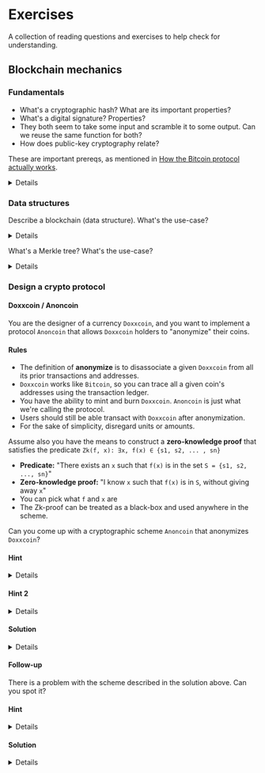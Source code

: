 Exercises
=========

A collection of reading questions and exercises to help check for understanding.

## Blockchain mechanics

### Fundamentals

* What's a cryptographic hash? What are its important properties?
* What's a digital signature? Properties?
* They both seem to take some input and scramble it to some output. Can we reuse the same function for both?
* How does public-key cryptography relate?

These are important prereqs, as mentioned in [How the Bitcoin protocol actually works](https://michaelnielsen.org/ddi/how-the-bitcoin-protocol-actually-works/).
<details>

#### Can we reuse the same function?

The answer is no, we can't.
To start, a cryptographic hash function should be irreversible, whereas a digital signature has to be reversible (otherwise how would you determine what was "signed"?)

That's a bit literal, so a higher-level answer is that cryptographic hash functions and digital signature have different requirements,
which in turn requires the mathematical functions they use to have different properties.

Reversibility happens to be one property directly in conflict.
</details>

### Data structures

Describe a blockchain (data structure). What's the use-case?

<details>

A blockchain is a linked list with hash pointers. Its components:

* `.prev` pointer
* Hash of the previous node ("block")

The use-case is tamper detection. If any node in the blockchain is altered, we'll know because the hash will no longer match.
Therefore, you can always check the blockchain is valid by iterating from the head of the list, for every `curr`, hashing `prev`, and checking that equals `curr.prev_hash`
</details>

What's a Merkle tree? What's the use-case?

<details>

Merkle tree is a clever data structure to reduce time complexity by leveraging the fact hashes are composable.
You can combine two hashes `H(h1, h2)` to produce a third hash `h3`. If either `h1` or `h2` change, `h3` changes.

It takes `O(n)` time to verify a block is part of a blockchain, where `n` is the number of blocks.

This is because you have to start from the head and check the hashes until you get to that given block.

Overlay a tree on the blockchain such that all the leaves of the tree correspond to the original blocks.
Each parent is a composite hash, and the parent's parent is a composite of composite hashes, and so on.
[Diagram](https://en.bitcoinwiki.org/wiki/Merkle_tree)

Now, to prove a block is part of the chain, you only need a path through the tree. This is `O(h)`, where `h` is the height of the tree.
Then, by keeping the tree balanced, the complexity is logarithmic.
</details>


### Design a crypto protocol

#### Doxxcoin / Anoncoin
You are the designer of a currency `Doxxcoin`, and you want to implement a protocol `Anoncoin` that allows `Doxxcoin` holders to "anonymize" their coins.

#### Rules
* The definition of **anonymize** is to disassociate a given `Doxxcoin` from all its prior transactions and addresses.
* `Doxxcoin` works like `Bitcoin`, so you can trace all a given coin's addresses using the transaction ledger.
* You have the ability to mint and burn `Doxxcoin`. `Anoncoin` is just what we're calling the protocol.
* Users should still be able transact with `Doxxcoin` after anonymization.
* For the sake of simplicity, disregard units or amounts.

Assume also you have the means to construct a **zero-knowledge proof** that satisfies the predicate `Zk(f, x): ∃x, f(x) ∈ {s1, s2, ... , sn}`
* **Predicate:** "There exists an `x` such that `f(x)` is in the set `S = {s1, s2, ..., sn}`"
* **Zero-knowledge proof:** "I know `x` such that `f(x)` is in `S`, without giving away `x`"
* You can pick what `f` and `x` are
* The Zk-proof can be treated as a black-box and used anywhere in the scheme.

Can you come up with a cryptographic scheme `Anoncoin` that anonymizes `Doxxcoin`?

#### Hint
<details>

commitment, escrow pool, burn to mint, trust-less
</details>

#### Hint 2
<details>

* What if you pooled money together?
* How can you leverage your treasury superpowers? You can issue (mint) or remove (burn) currency from circulation.
* Can this scheme be completely trust-less? How might the Zk-proof help?

</details>

#### Solution
<details>

The key idea is to anonymize by pooling `Doxxcoin` together into a collective `Anoncoin` escrow pool then redeeming `Doxxcoin` from that pool.
The coin you get out is not the same coin you put in.
More importantly, the coin you get out cannot be associated in any way with the coin you put in.

Imagine you put physical cash in an envelope along with some proof of ownership (identity / public key), and add it to a pool of envelopes.
This physical cash has your fingerprints, as well as those of everyone before you (analogous to public keys and tx input / output addresses).

The safest way to ensure anonymity is to put the envelopes in a vault, taking that money out of circulation ("burning") and minting new money to replace it.
You can't just shuffle the envelopes and give back someone else's cash, because that still leaks information about history.

Now you have some freshly-minted money which has no transaction history.
It's still `Doxxcoin` so you can spend it just like you otherwise would.

In order for this to work, the owner / custodian of the pool needs some way to determine whether you have added money before handing out new `Doxxcoin`.

The obvious solution is that the custodian opens the envelope when you ask to redeem `Doxxcoin` from the pool (recall you stored your identity in the envelope to indicate that it belongs to you).
They do this to verify your ownership before crediting you with newly-minted `Doxxcoin`.
The problem is this requires trust: that owner now has linked the newly-minted `Doxxcoin` with your original, and it's no longer anonymous.
Centralization and trust is what we want to avoid!

This is where ZK-proofs come in. The ZK-proof allows you to prove you own one of the envelopes without ever opening it.

The other thing we need to do is model this notion of an "envelope" with cryptography. We can do this using a _commitment_.
Indeed, a commitment is often explained using this envelope analogy.

The `Anoncoin` scheme is as follows:
1. Anonymize:
   1. Create a transaction with two inputs `commit(identity)` and `Doxxcoin`.
   2. `commit(identity)` is added to the pool and the `Doxxcoin` is burned.
2. Redeem:
   1. Construct a Zk-proof `Zk(f, x)`, where `f = commit` and `x = identity`
   2. Then, the proof shows "I know `x`, where `f(x) = commit(identity)` and `f(x)` is in the pool of commitments `{s1, s2, ...}`" (see problem statement)
   3. The `Anoncoin` protocol (pool custodian) verifies `Zk(f, x)`. Because it's zero-knowledge, `Anoncoin` does not learn what `x` is at any point.
   4. `Anoncoin` outputs newly-minted `Doxxcoin` without ever knowing `identity`, thus anonymizing.

The beauty of Zk-proofs is everything can be done with pure cryptography. No trusted third-party needed.

_This scheme is based on the Zerocoin protocol, with details omitted for simplicity._
</details>

#### Follow-up
There is a problem with the scheme described in the solution above. Can you spot it?

#### Hint
<details>

UTXO
</details>

#### Solution
<details>

There's a double-spend problem. I can keep constructing Zk-proofs, and getting newly-minted `Doxxcoin`.

This is because the `Zk-proof` makes it such that my envelope is never opened: in fact the protocol doesn't even know which envelope is mine.
I could have multiple envelopes, so it can't just restrict me to redeem / spend once.

The solution is to include as part of the commitment a unique `mint_id`.
* Anonymize: the `mint_id` parameter is added to `commit` so `commit(mint_id, identity)`
* Redeem: the `mint_id` is also included with the `Zk-proof`. `Anoncoin` protocol keeps track `mint_id` has never been used in a prior `redeem` operation
</details>
